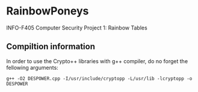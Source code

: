 RainbowPoneys
=============

INFO-F405 Computer Security Project 1: Rainbow Tables


Compiltion information
----------

In order to use the Crypto++ libraries with g++ compiler,
do no forget the fellowing arguments:

```
g++ -O2 DESPOWER.cpp -I/usr/include/cryptopp -L/usr/lib -lcryptopp -o DESPOWER
```

